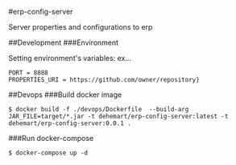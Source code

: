 #erp-config-server

Server properties and configurations to erp

##Development
###Environment

Setting environment's variables: ex...
```
PORT = 8888 
PROPERTIES_URI = https://github.com/owner/repository}
```

##Devops
###Build docker image
```
$ docker build -f ./devops/Dockerfile  --build-arg JAR_FILE=target/*.jar -t dehemart/erp-config-server:latest -t dehemart/erp-config-server:0.0.1 .
```
###Run docker-compose
```
$ docker-compose up -d
```